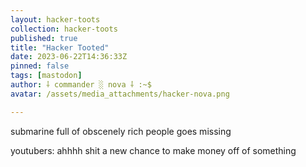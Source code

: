 ```yaml
---
layout: hacker-toots
collection: hacker-toots
published: true
title: "Hacker Tooted"
date: 2023-06-22T14:36:33Z
pinned: false
tags: [mastodon]
author: ⸸ commander ░ nova ⸸ :~$
avatar: /assets/media_attachments/hacker-nova.png

---
```


<p>submarine full of obscenely rich people goes missing</p><p>youtubers: ahhhh shit a new chance to make money off of something</p>


